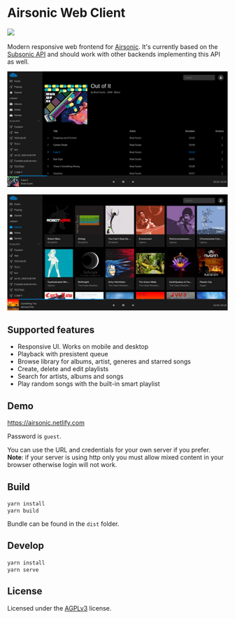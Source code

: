 # Airsonic Web Client

[![](https://github.com/tamland/airsonic-frontend/workflows/CI/badge.svg)](https://github.com/tamland/airsonic-frontend/actions)

Modern responsive web frontend for [Airsonic](https://github.com/airsonic/airsonic). It's currently based on the [Subsonic API](http://www.subsonic.org/pages/api.jsp) and should work with other backends implementing this API as well.

![Screenshot](screenshots/album.png)

![Screenshot](screenshots/albumlist.png)


## Supported features
- Responsive UI. Works on mobile and desktop
- Playback with presistent queue
- Browse library for albums, artist, generes and starred songs
- Create, delete and edit playlists
- Search for artists, albums and songs
- Play random songs with the built-in smart playlist


## Demo

https://airsonic.netlify.com

Password is `guest`.

You can use the URL and credentials for your own server if you prefer. **Note**: if your server is using http only you must allow mixed content in your browser otherwise login will not work.


## Build

```
yarn install
yarn build
```

Bundle can be found in the `dist` folder.


## Develop

```
yarn install
yarn serve
```


## License

Licensed under the [AGPLv3](LICENSE) license.
